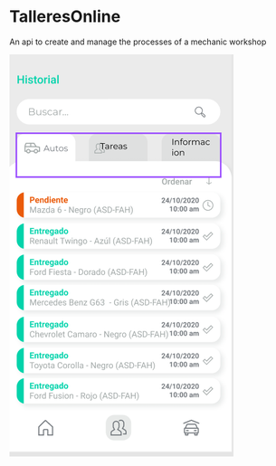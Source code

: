 # TalleresOnline

An api to create and manage the processes of a mechanic workshop

![My Image](./img/img.png)